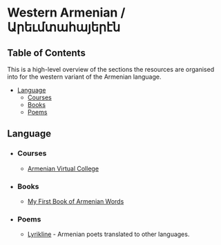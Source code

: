 # Western Armenian / Արեւմտահայերէն

## Table of Contents

This is a high-level overview of the sections the resources are organised into for the western variant of the Armenian language.

- [Language](#language)
  - [Courses](#courses)
  - [Books](#books)
  - [Poems](#poems)

## Language

- ### Courses

  - [Armenian Virtual College](https://www.avc-agbu.org/departments/armenian-language/16)

- ### Books

  - [My First Book of Armenian Words](https://vahagnakanch.files.wordpress.com/2011/04/my-first-book-of-armenian-words1.pdf)

- ### Poems

  - [Lyrikline](https://www.lyrikline.org/en/authors?nav=1&lang%5B%5D=hy) - Armenian poets translated to other languages.